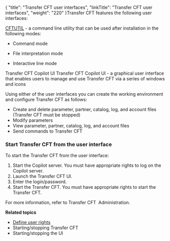 {
    "title": "Transfer CFT user interfaces",
    "linkTitle": "Transfer CFT user interfaces",
    "weight": "220"
}Transfer CFT features the following user interfaces:

[CFTUTIL](../../../../../c_intro_userinterfaces/about_cftutil) - a command
line utility that can be used after installation in the following modes:

- Command mode

<!-- -->

- File interpretation
    mode

<!-- -->

- Interactive
    line mode

Transfer CFT Copilot UI
Transfer CFT Copilot UI - a graphical user interface that enables users to manage
and use Transfer CFT via a series of windows and
icons

<span id="CFTUTIL_presentation"></span>Using either of the user interfaces you can
create the working environment and configure Transfer CFT as follows:

- Create and delete
    parameter, partner, catalog, log, and account files (Transfer CFT must be stopped)
- Modify parameters
- View parameter,
    partner, catalog, log, and account files
- Send commands to Transfer CFT

### Start Transfer CFT from the user interface

To start the Transfer CFT from the user interface:

1. Start the Copilot server. You must have appropriate rights to log on the Copilot server.
1. Launch the Transfer CFT UI.
1. Enter the login/password.
1. Start the Transfer CFT. You must have appropriate rights to start the Transfer CFT.  

For more information, refer to Transfer CFT  Administration.

****Related topics****

- [Define user rights](../user_rights_and_interface_win)
- Starting/stopping
    Transfer CFT
- Starting/stopping the UI
